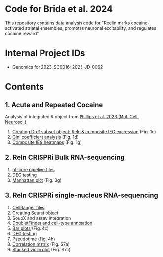 # Code for Brida et al. 2024
This repository contains data analysis code for "Reelin marks cocaine-activated striatal ensembles, promotes neuronal excitability, and regulates cocaine reward"

# Internal Project IDs

* Genomics for 2023_SC0016: 2023-JD-0062

# Contents

## 1. Acute and Repeated Cocaine
Analysis of integrated R object from [Phillips et al. 2023 (Mol. Cell. Neurosci.)](https://github.com/Jeremy-Day-Lab/Phillips_2023_NAc)

1. [Creating Drd1 subset object; Reln & composite IEG expression](1_Acute_and_Repeated_Cocaine/Fig1c_Coc_D1subset_IEG_Reln_expression.R) (Fig. 1c)
2. [Gini coefficient analysis](1_Acute_and_Repeated_Cocaine/Fig1d_GiniCalcs_Drd1SubclustersV2.R) (Fig. 1d)
3. [Composite IEG heatmaps](1_Acute_and_Repeated_Cocaine/Fig1g_CompositeIEGHeatmaps.r) (Fig. 1g)

## 2. Reln CRISPRi Bulk RNA-sequencing

1. [nf-core pipeline files](2_Reln_CRISPRi_bulk-RNAseq/1_nf-core_files)
2. [DEG testing](2_Reln_CRISPRi_bulk-RNAseq/2_DESeq2_CRISPRi_bulk.R)
3. [Manhattan plot](2_Reln_CRISPRi_bulk-RNAseq/Fig3g_gRNA_OffTarget_Manhattan.R) (Fig. 3g)

## 3. Reln CRISPRi single-nucleus RNA-sequencing

1. [CellRanger files](3_Reln_CRISPRi_snRNAseq/1_CellRanger)
2. Creating Seurat object
 1. [SoupX and assay integration](3_Reln_CRISPRi_snRNAseq/2_Seurat_object_creation/1_SoupX_and_integration.r)
 2. [DoubletFinder and cell-type annotation](3_Reln_CRISPRi_snRNAseq/2_Seurat_object_creation/DoubletFinder_and_obj_annotation.r)
 3. [Bar plots](3_Reln_CRISPRi_snRNAseq/2_Seurat_object_creation/3_Fig4c_barplots.r) (Fig. 4c)
3. [DEG testing](3_Reln_CRISPRi_snRNAseq/3_DEGs/README.md)
4. [Pseudotime](3_Reln_CRISPRi_snRNAseq/Fig4h_Pseudotime_Drd1_noReln.R) (Fig. 4h)
5. [Correlation matrix](3_Reln_CRISPRi_snRNAseq/FigS7a_CorrelationMatrix_Combined_MarkerGenesV2.R) (Fig. S7a)
6. [Stacked violin plot](3_Reln_CRISPRi_snRNAseq/FigS7c_StackedViolinByTargetV2.R) (Fig. S7c)
